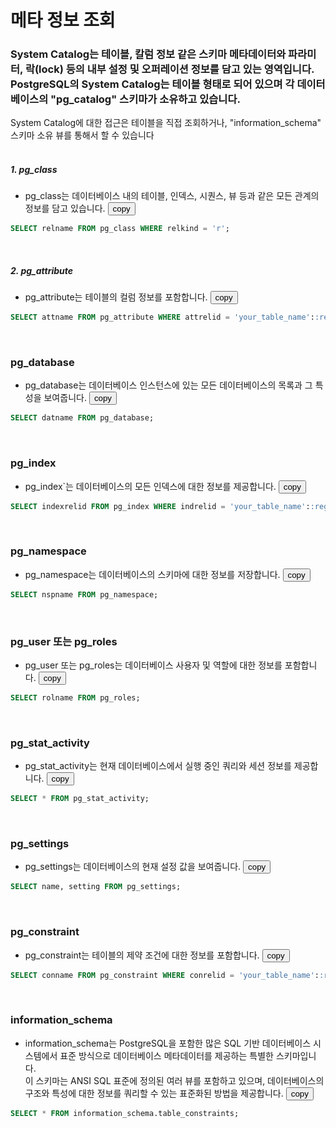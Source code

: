 # 메타 정보 조회

### System Catalog는 테이블, 칼럼 정보 같은 스키마 메타데이터와 파라미터, 락(lock) 등의 내부 설정 및 오퍼레이션 정보를 담고 있는 영역입니다.<br> PostgreSQL의 System Catalog는 테이블 형태로 되어 있으며 각 데이터베이스의 "pg_catalog" 스키마가 소유하고 있습니다.<br> 
   System Catalog에 대한 접근은 테이블을 직접 조회하거나, "information_schema" 스키마 소유 뷰를 통해서 할 수 있습니다<br>
&nbsp;&nbsp;&nbsp;&nbsp;&nbsp;

##### 1. pg_class
* pg_class는 데이터베이스 내의 테이블, 인덱스, 시퀀스, 뷰 등과 같은 모든 관계의 정보를 담고 있습니다.
<button onclick="copyCode(0)">copy</button>
```sql
SELECT relname FROM pg_class WHERE relkind = 'r';
```
&nbsp;
##### 2. pg_attribute
* pg_attribute는 테이블의 컬럼 정보를 포함합니다.
<button onclick="copyCode(1)">copy</button>
```sql
SELECT attname FROM pg_attribute WHERE attrelid = 'your_table_name'::regclass;
```
&nbsp;
### pg_database
* pg_database는 데이터베이스 인스턴스에 있는 모든 데이터베이스의 목록과 그 특성을 보여줍니다.
<button onclick="copyCode(2)">copy</button>
```sql
SELECT datname FROM pg_database;
```
&nbsp;
### pg_index
* pg_index`는 데이터베이스의 모든 인덱스에 대한 정보를 제공합니다.
<button onclick="copyCode(3)">copy</button>
```sql
SELECT indexrelid FROM pg_index WHERE indrelid = 'your_table_name'::regclass;
```
&nbsp;
### pg_namespace
* pg_namespace는 데이터베이스의 스키마에 대한 정보를 저장합니다.
<button onclick="copyCode(4)">copy</button>
```sql
SELECT nspname FROM pg_namespace;
```
&nbsp;
### pg_user 또는 pg_roles
* pg_user 또는 pg_roles는 데이터베이스 사용자 및 역할에 대한 정보를 포함합니다.
<button onclick="copyCode(5)">copy</button>
```sql
SELECT rolname FROM pg_roles;
```
&nbsp;
### pg_stat_activity
* pg_stat_activity는 현재 데이터베이스에서 실행 중인 쿼리와 세션 정보를 제공합니다.
<button onclick="copyCode(6)">copy</button>
```sql
SELECT * FROM pg_stat_activity;
```
&nbsp;
### pg_settings
* pg_settings는 데이터베이스의 현재 설정 값을 보여줍니다.
<button onclick="copyCode(7)">copy</button>
```sql
SELECT name, setting FROM pg_settings;
```
&nbsp;
### pg_constraint
* pg_constraint는 테이블의 제약 조건에 대한 정보를 포함합니다.
<button onclick="copyCode(8)">copy</button>
```sql
SELECT conname FROM pg_constraint WHERE conrelid = 'your_table_name'::regclass;
```
&nbsp;
### information_schema
* information_schema는 PostgreSQL을 포함한 많은 SQL 기반 데이터베이스 시스템에서 표준 방식으로 데이터베이스 메타데이터를 제공하는 특별한 스키마입니다.<br> 
  이 스키마는 ANSI SQL 표준에 정의된 여러 뷰를 포함하고 있으며, 데이터베이스의 구조와 특성에 대한 정보를 쿼리할 수 있는 표준화된 방법을 제공합니다.
<button onclick="copyCode(9)">copy</button>
```sql
SELECT * FROM information_schema.table_constraints;
```
